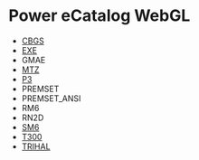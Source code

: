# Power eCatalog WebGL

- [CBGS](CBGS/)
- [EXE](EXE/)
- GMAE
- [MTZ](MTZ/)
- [P3](P3/)
- PREMSET
- PREMSET_ANSI
- RM6
- RN2D
- [SM6](SM6/)
- [T300](T300/)
- [TRIHAL](TRIHAL/)
